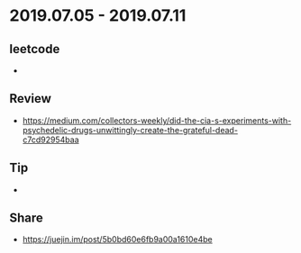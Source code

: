 # 2019.07.05 - 2019.07.11

## leetcode
*

## Review
* https://medium.com/collectors-weekly/did-the-cia-s-experiments-with-psychedelic-drugs-unwittingly-create-the-grateful-dead-c7cd92954baa

## Tip
*

## Share
* https://juejin.im/post/5b0bd60e6fb9a00a1610e4be
